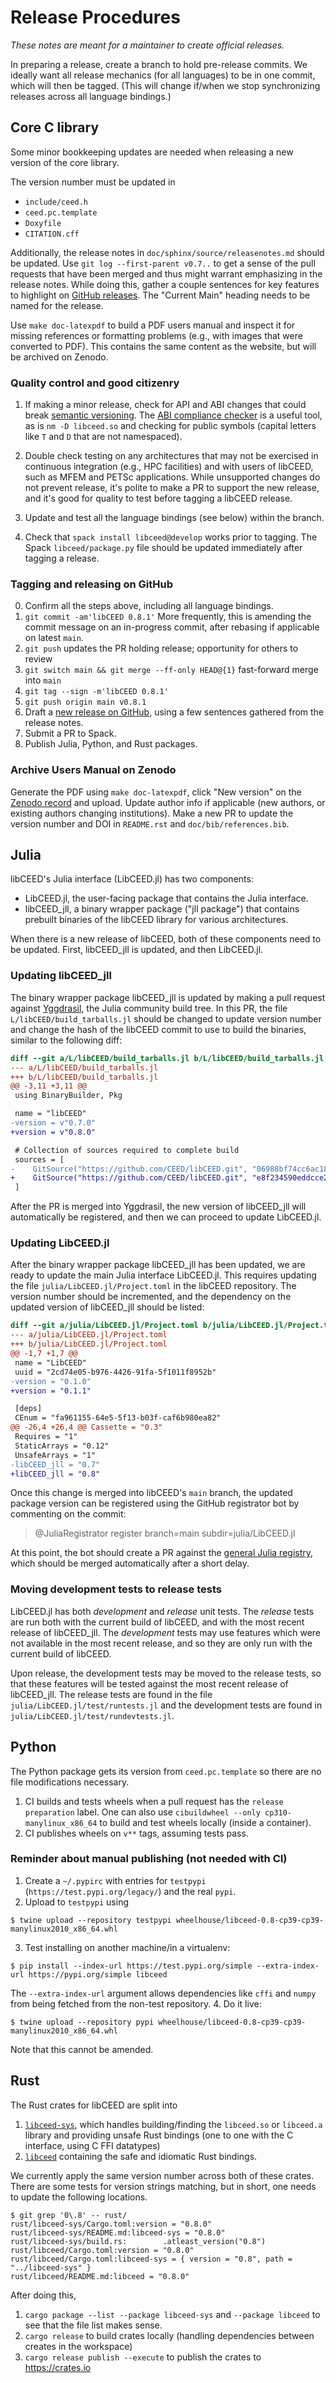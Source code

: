 # Release Procedures

*These notes are meant for a maintainer to create official releases.*

In preparing a release, create a branch to hold pre-release commits.
We ideally want all release mechanics (for all languages) to be in one commit, which will then be tagged.
(This will change if/when we stop synchronizing releases across all language bindings.)

## Core C library

Some minor bookkeeping updates are needed when releasing a new version of the core library.

The version number must be updated in

* `include/ceed.h`
* `ceed.pc.template`
* `Doxyfile`
* `CITATION.cff`

Additionally, the release notes in `doc/sphinx/source/releasenotes.md` should be updated.
Use `git log --first-parent v0.7..` to get a sense of the pull requests that have been merged and thus might warrant emphasizing in the release notes.
While doing this, gather a couple sentences for key features to highlight on [GitHub releases](https://github.com/CEED/libCEED/releases).
The "Current Main" heading needs to be named for the release.

Use `make doc-latexpdf` to build a PDF users manual and inspect it for missing references or formatting problems (e.g., with images that were converted to PDF).
This contains the same content as the website, but will be archived on Zenodo.

### Quality control and good citizenry

1. If making a minor release, check for API and ABI changes that could break [semantic versioning](https://semver.org/).
The [ABI compliance checker](https://github.com/lvc/abi-compliance-checker) is a useful tool, as is `nm -D libceed.so` and checking for public symbols (capital letters like `T` and `D` that are not namespaced).

2. Double check testing on any architectures that may not be exercised in continuous integration (e.g., HPC facilities) and with users of libCEED, such as MFEM and PETSc applications.
While unsupported changes do not prevent release, it's polite to make a PR to support the new release, and it's good for quality to test before tagging a libCEED release.

3. Update and test all the language bindings (see below) within the branch.

4. Check that `spack install libceed@develop` works prior to tagging.
The Spack `libceed/package.py` file should be updated immediately after tagging a release.

### Tagging and releasing on GitHub

0. Confirm all the steps above, including all language bindings.
1. `git commit -am'libCEED 0.8.1'`
More frequently, this is amending the commit message on an in-progress commit, after rebasing if applicable on latest `main`.
2. `git push` updates the PR holding release; opportunity for others to review
3. `git switch main && git merge --ff-only HEAD@{1}` fast-forward merge into `main`
4. `git tag --sign -m'libCEED 0.8.1'`
5. `git push origin main v0.8.1`
6. Draft a [new release on GitHub](https://github.com/CEED/libCEED/releases), using a few sentences gathered from the release notes.
7. Submit a PR to Spack.
8. Publish Julia, Python, and Rust packages.

### Archive Users Manual on Zenodo

Generate the PDF using `make doc-latexpdf`, click "New version" on the [Zenodo record](https://zenodo.org/record/4302737) and upload.
Update author info if applicable (new authors, or existing authors changing institutions).
Make a new PR to update the version number and DOI in `README.rst` and `doc/bib/references.bib`.

## Julia

libCEED's Julia interface (LibCEED.jl) has two components:

* LibCEED.jl, the user-facing package that contains the Julia interface.
* libCEED_jll, a binary wrapper package ("jll package") that contains prebuilt binaries of the   libCEED library for various architectures.

When there is a new release of libCEED, both of these components need to be updated.
First, libCEED_jll is updated, and then LibCEED.jl.

### Updating libCEED_jll

The binary wrapper package libCEED_jll is updated by making a pull request against [Yggdrasil](https://github.com/JuliaPackaging/Yggdrasil), the Julia community build tree.
In this PR, the file `L/libCEED/build_tarballs.jl` should be changed to update version number and change the hash of the libCEED commit to use to build the binaries, similar to the following diff:
```diff
diff --git a/L/libCEED/build_tarballs.jl b/L/libCEED/build_tarballs.jl
--- a/L/libCEED/build_tarballs.jl
+++ b/L/libCEED/build_tarballs.jl
@@ -3,11 +3,11 @@
 using BinaryBuilder, Pkg

 name = "libCEED"
-version = v"0.7.0"
+version = v"0.8.0"

 # Collection of sources required to complete build
 sources = [
-    GitSource("https://github.com/CEED/libCEED.git", "06988bf74cc6ac18eacafe7930f080803395ba29")
+    GitSource("https://github.com/CEED/libCEED.git", "e8f234590eddcce2220edb1d6e979af7a3c35f82")
 ]
```
After the PR is merged into Yggdrasil, the new version of libCEED_jll will automatically be registered, and then we can proceed to update LibCEED.jl.

### Updating LibCEED.jl

After the binary wrapper package libCEED_jll has been updated, we are ready to update the main Julia interface LibCEED.jl.
This requires updating the file `julia/LibCEED.jl/Project.toml` in the libCEED repository.
The version number should be incremented, and the dependency on the updated version of libCEED_jll should be listed:
```diff
diff --git a/julia/LibCEED.jl/Project.toml b/julia/LibCEED.jl/Project.toml
--- a/julia/LibCEED.jl/Project.toml
+++ b/julia/LibCEED.jl/Project.toml
@@ -1,7 +1,7 @@
 name = "LibCEED"
 uuid = "2cd74e05-b976-4426-91fa-5f1011f8952b"
-version = "0.1.0"
+version = "0.1.1"

 [deps]
 CEnum = "fa961155-64e5-5f13-b03f-caf6b980ea82"
@@ -26,4 +26,4 @@ Cassette = "0.3"
 Requires = "1"
 StaticArrays = "0.12"
 UnsafeArrays = "1"
-libCEED_jll = "0.7"
+libCEED_jll = "0.8"
```
Once this change is merged into libCEED's `main` branch, the updated package version can be registered using the GitHub registrator bot by commenting on the commit:

> @JuliaRegistrator register branch=main subdir=julia/LibCEED.jl

At this point, the bot should create a PR against the [general Julia registry](https://github.com/JuliaRegistries/General), which should be merged automatically after a short delay.

### Moving development tests to release tests

LibCEED.jl has both _development_ and _release_ unit tests.
The _release_ tests are run both with the current build of libCEED, and with the most recent release of libCEED_jll.
The _development_ tests may use features which were not available in the most recent release, and so they are only run with the current build of libCEED.

Upon release, the development tests may be moved to the release tests, so that these features will be tested against the most recent release of libCEED_jll.
The release tests are found in the file `julia/LibCEED.jl/test/runtests.jl` and the development tests are found in `julia/LibCEED.jl/test/rundevtests.jl`.

## Python

The Python package gets its version from `ceed.pc.template` so there are no file modifications necessary.

1. CI builds and tests wheels when a pull request has the `release preparation` label. One can also use `cibuildwheel --only cp310-manylinux_x86_64` to build and test wheels locally (inside a container).
2. CI publishes wheels on `v**` tags, assuming tests pass.

### Reminder about manual publishing (not needed with CI)

1. Create a `~/.pypirc` with entries for `testpypi` (`https://test.pypi.org/legacy/`) and the real `pypi`.
2. Upload to `testpypi` using
```console
$ twine upload --repository testpypi wheelhouse/libceed-0.8-cp39-cp39-manylinux2010_x86_64.whl
```
3. Test installing on another machine/in a virtualenv:
```console
$ pip install --index-url https://test.pypi.org/simple --extra-index-url https://pypi.org/simple libceed
```
The `--extra-index-url` argument allows dependencies like `cffi` and `numpy` from being fetched from the non-test repository.
4. Do it live:
```console
$ twine upload --repository pypi wheelhouse/libceed-0.8-cp39-cp39-manylinux2010_x86_64.whl
```
Note that this cannot be amended.

## Rust

The Rust crates for libCEED are split into
1. [`libceed-sys`](https://crates.io/crates/libceed-sys), which handles building/finding the `libceed.so` or `libceed.a` library and providing unsafe Rust bindings (one to one with the C interface, using C FFI datatypes)
2. [`libceed`](https://crates.io/crates/libceed) containing the safe and idiomatic Rust bindings.

We currently apply the same version number across both of these crates.
There are some tests for version strings matching, but in short, one needs to update the following locations.

```console
$ git grep '0\.8' -- rust/
rust/libceed-sys/Cargo.toml:version = "0.8.0"
rust/libceed-sys/README.md:libceed-sys = "0.8.0"
rust/libceed-sys/build.rs:        .atleast_version("0.8")
rust/libceed/Cargo.toml:version = "0.8.0"
rust/libceed/Cargo.toml:libceed-sys = { version = "0.8", path = "../libceed-sys" }
rust/libceed/README.md:libceed = "0.8.0"
```

After doing this,

1. `cargo package --list --package libceed-sys` and `--package libceed` to see that the file list makes sense.
2. `cargo release` to build crates locally (handling dependencies between creates in the workspace)
3. `cargo release publish --execute` to publish the crates to https://crates.io
